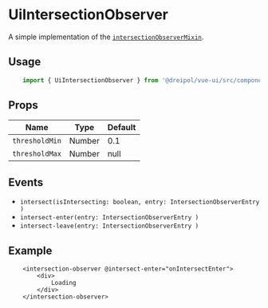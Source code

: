 # UiIntersectionObserver
A simple implementation of the [`intersectionObserverMixin`](/src/mixins/intersection-observer).

## Usage
```js
    import { UiIntersectionObserver } from '@dreipol/vue-ui/src/components';
```

## Props
| Name | Type | Default |
| --- | --- | ---|
|`thresholdMin` | Number | 0.1 |
|`thresholdMax` | Number | null |

## Events
-  `intersect(isIntersecting: boolean, entry: IntersectionObserverEntry )`
-  `intersect-enter(entry: IntersectionObserverEntry )`
-  `intersect-leave(entry: IntersectionObserverEntry )`

## Example
```vue
    <intersection-observer @intersect-enter="onIntersectEnter">
        <div>
            Loading
        </div>
    </intersection-observer>
```

